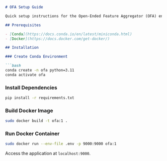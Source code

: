 ```markdown
# OFA Setup Guide

Quick setup instructions for the Open-Ended Feature Aggregator (OFA) environment and Docker container.

## Prerequisites

- [Conda](https://docs.conda.io/en/latest/miniconda.html)
- [Docker](https://docs.docker.com/get-docker/)

## Installation

### Create Conda Environment

```bash
conda create -n ofa python=3.11
conda activate ofa
```

### Install Dependencies

```bash
pip install -r requirements.txt
```

### Build Docker Image

```bash
sudo docker build -t ofa:1 .
```

### Run Docker Container

```bash
sudo docker run --env-file .env -p 9000:9000 ofa:1
```

Access the application at `localhost:9000`.
```